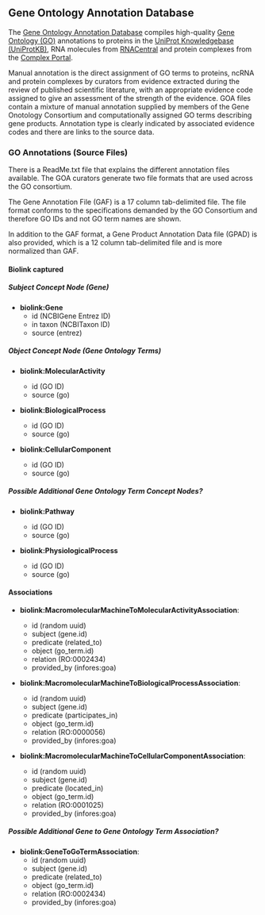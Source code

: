 ## Gene Ontology Annotation Database

The [Gene Ontology Annotation Database](https://www.ebi.ac.uk/GOA/) compiles high-quality [Gene Ontology (GO)](http://www.geneontology.org/) annotations to proteins in the [UniProt Knowledgebase (UniProtKB)](https://www.uniprot.org/), RNA molecules from [RNACentral](http://rnacentral.org/) and protein complexes from the [Complex Portal](https://www.ebi.ac.uk/complexportal/home).

Manual annotation is the direct assignment of GO terms to proteins, ncRNA and protein complexes by curators from evidence extracted during the review of published scientific literature, with an appropriate evidence code assigned to give an assessment of the strength of the evidence.  GOA files contain a mixture of manual annotation supplied by members of the Gene Onotology Consortium and computationally assigned GO terms describing gene products. Annotation type is clearly indicated by associated evidence codes and there are links to the source data.

### GO Annotations (Source Files)

There is a ReadMe.txt file that explains the different annotation files available. The GOA curators generate two file formats that are used across the GO consortium. 

The Gene Annotation File (GAF) is a 17 column tab-delimited file. The file format conforms to the specifications demanded by the GO Consortium and therefore GO IDs and not GO term names are shown. 

In addition to the GAF format, a Gene Product Annotation Data file (GPAD) is also provided, which is a 12 column tab-delimited file and is more normalized than GAF. 

#### Biolink captured

##### Subject Concept Node (Gene)

* **biolink:Gene**
  * id (NCBIGene Entrez ID)
  * in taxon (NCBITaxon ID)
  * source (entrez)

##### Object Concept Node (Gene Ontology Terms)

* **biolink:MolecularActivity**
  * id (GO ID)
  * source (go)

* **biolink:BiologicalProcess**
  * id (GO ID)
  * source (go)

* **biolink:CellularComponent**
  * id (GO ID)
  * source (go)

##### Possible Additional Gene Ontology Term Concept Nodes?

* **biolink:Pathway**
  * id (GO ID)
  * source (go)

* **biolink:PhysiologicalProcess**
  * id (GO ID)
  * source (go)

#### Associations

* **biolink:MacromolecularMachineToMolecularActivityAssociation**:
    * id (random uuid)
    * subject (gene.id)
    * predicate (related_to)
    * object (go_term.id)
    * relation (RO:0002434)
    * provided_by (infores:goa)
    
* **biolink:MacromolecularMachineToBiologicalProcessAssociation**:
    * id (random uuid)
    * subject (gene.id)
    * predicate (participates_in)
    * object (go_term.id)
    * relation (RO:0000056)
    * provided_by (infores:goa)

* **biolink:MacromolecularMachineToCellularComponentAssociation**:
    * id (random uuid)
    * subject (gene.id)
    * predicate (located_in)
    * object (go_term.id)
    * relation (RO:0001025)
    * provided_by (infores:goa)

##### Possible Additional Gene to Gene Ontology Term Association?

* **biolink:GeneToGoTermAssociation**:
    * id (random uuid)
    * subject (gene.id)
    * predicate (related_to)
    * object (go_term.id)
    * relation (RO:0002434)
    * provided_by (infores:goa)
